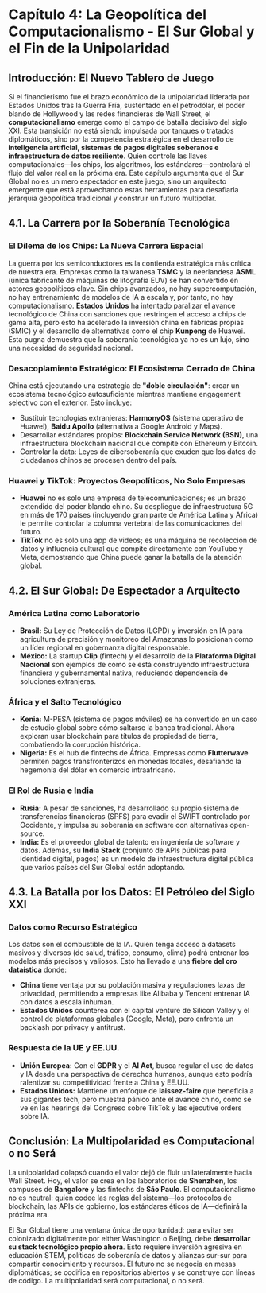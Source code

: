 # Capítulo 4: La Geopolítica del Computacionalismo - El Sur Global y el Fin de la Unipolaridad

## Introducción: El Nuevo Tablero de Juego
Si el financierismo fue el brazo económico de la unipolaridad liderada por Estados Unidos tras la Guerra Fría, sustentado en el petrodólar, el poder blando de Hollywood y las redes financieras de Wall Street, el **computacionalismo** emerge como el campo de batalla decisivo del siglo XXI. Esta transición no está siendo impulsada por tanques o tratados diplomáticos, sino por la competencia estratégica en el desarrollo de **inteligencia artificial, sistemas de pagos digitales soberanos e infraestructura de datos resiliente**. Quien controle las llaves computacionales—los chips, los algoritmos, los estándares—controlará el flujo del valor real en la próxima era. Este capítulo argumenta que el Sur Global no es un mero espectador en este juego, sino un arquitecto emergente que está aprovechando estas herramientas para desafiarla jerarquía geopolítica tradicional y construir un futuro multipolar.

## 4.1. La Carrera por la Soberanía Tecnológica
### El Dilema de los Chips: La Nueva Carrera Espacial
La guerra por los semiconductores es la contienda estratégica más crítica de nuestra era. Empresas como la taiwanesa **TSMC** y la neerlandesa **ASML** (única fabricante de máquinas de litografía EUV) se han convertido en actores geopolíticos clave. Sin chips avanzados, no hay supercomputación, no hay entrenamiento de modelos de IA a escala y, por tanto, no hay computacionalismo. **Estados Unidos** ha intentado paralizar el avance tecnológico de China con sanciones que restringen el acceso a chips de gama alta, pero esto ha acelerado la inversión china en fábricas propias (SMIC) y el desarrollo de alternativas como el chip **Kunpeng** de Huawei. Esta pugna demuestra que la soberanía tecnológica ya no es un lujo, sino una necesidad de seguridad nacional.

### Desacoplamiento Estratégico: El Ecosistema Cerrado de China
China está ejecutando una estrategia de **"doble circulación"**: crear un ecosistema tecnológico autosuficiente mientras mantiene engagement selectivo con el exterior. Esto incluye:
-   Sustituir tecnologías extranjeras: **HarmonyOS** (sistema operativo de Huawei), **Baidu Apollo** (alternativa a Google Android y Maps).
-   Desarrollar estándares propios: **Blockchain Service Network (BSN)**, una infraestructura blockchain nacional que compite con Ethereum y Bitcoin.
-   Controlar la data: Leyes de cibersoberanía que exuden que los datos de ciudadanos chinos se procesen dentro del país.

### Huawei y TikTok: Proyectos Geopolíticos, No Solo Empresas
-   **Huawei** no es solo una empresa de telecomunicaciones; es un brazo extendido del poder blando chino. Su despliegue de infraestructura 5G en más de 170 países (incluyendo gran parte de América Latina y África) le permite controlar la columna vertebral de las comunicaciones del futuro.
-   **TikTok** no es solo una app de videos; es una máquina de recolección de datos y influencia cultural que compite directamente con YouTube y Meta, demostrando que China puede ganar la batalla de la atención global.

## 4.2. El Sur Global: De Espectador a Arquitecto
### América Latina como Laboratorio
-   **Brasil:** Su Ley de Protección de Datos (LGPD) y inversión en IA para agricultura de precisión y monitoreo del Amazonas lo posicionan como un líder regional en gobernanza digital responsable.
-   **México:** La startup **Clip** (fintech) y el desarrollo de la **Plataforma Digital Nacional** son ejemplos de cómo se está construyendo infraestructura financiera y gubernamental nativa, reduciendo dependencia de soluciones extranjeras.

### África y el Salto Tecnológico
-   **Kenia:** M-PESA (sistema de pagos móviles) se ha convertido en un caso de estudio global sobre cómo saltarse la banca tradicional. Ahora exploran usar blockchain para títulos de propiedad de tierra, combatiendo la corrupción histórica.
-   **Nigeria:** Es el hub de fintechs de África. Empresas como **Flutterwave** permiten pagos transfronterizos en monedas locales, desafiando la hegemonía del dólar en comercio intraafricano.

### El Rol de Rusia e India
-   **Rusia:** A pesar de sanciones, ha desarrollado su propio sistema de transferencias financieras (SPFS) para evadir el SWIFT controlado por Occidente, y impulsa su soberanía en software con alternativas open-source.
-   **India:** Es el proveedor global de talento en ingeniería de software y datos. Además, su **India Stack** (conjunto de APIs públicas para identidad digital, pagos) es un modelo de infraestructura digital pública que varios países del Sur Global están adoptando.

## 4.3. La Batalla por los Datos: El Petróleo del Siglo XXI
### Datos como Recurso Estratégico
Los datos son el combustible de la IA. Quien tenga acceso a datasets masivos y diversos (de salud, tráfico, consumo, clima) podrá entrenar los modelos más precisos y valiosos. Esto ha llevado a una **fiebre del oro dataística** donde:
-   **China** tiene ventaja por su población masiva y regulaciones laxas de privacidad, permitiendo a empresas like Alibaba y Tencent entrenar IA con datos a escala inhuman.
-   **Estados Unidos** counterea con el capital venture de Silicon Valley y el control de plataformas globales (Google, Meta), pero enfrenta un backlash por privacy y antitrust.

### Respuesta de la UE y EE.UU.
-   **Unión Europea:** Con el **GDPR** y el **AI Act**, busca regular el uso de datos y IA desde una perspectiva de derechos humanos, aunque esto podría ralentizar su competitividad frente a China y EE.UU.
-   **Estados Unidos:** Mantiene un enfoque de **laissez-faire** que beneficia a sus gigantes tech, pero muestra pánico ante el avance chino, como se ve en las hearings del Congreso sobre TikTok y las ejecutive orders sobre IA.

## Conclusión: La Multipolaridad es Computacional o no Será
La unipolaridad colapsó cuando el valor dejó de fluir unilateralmente hacia Wall Street. Hoy, el valor se crea en los laboratorios de **Shenzhen**, los campuses de **Bangalore** y las fintechs de **São Paulo**. El computacionalismo no es neutral: quien codee las reglas del sistema—los protocolos de blockchain, las APIs de gobierno, los estándares éticos de IA—definirá la próxima era.

El Sur Global tiene una ventana única de oportunidad: para evitar ser colonizado digitalmente por either Washington o Beijing, debe **desarrollar su stack tecnológico propio ahora**. Esto requiere inversión agresiva en educación STEM, políticas de soberanía de datos y alianzas sur-sur para compartir conocimiento y recursos. El futuro no se negocia en mesas diplomáticas; se codifica en repositorios abiertos y se construye con líneas de código. La multipolaridad será computacional, o no será.